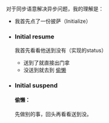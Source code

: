 
## 
对于同步语意解决异步问题，我的理解是：

* 我首先点了一份披萨（Initialize）

* ### Initial resume
    
    我首先看看他送到没有（实现的status）

    * 送到了就直接出门拿
    * 没送到就去到 [偷懒](####偷懒)

* ### Initial suspend

    #### 偷懒：

    先做别的事，回头再看看送到没。

